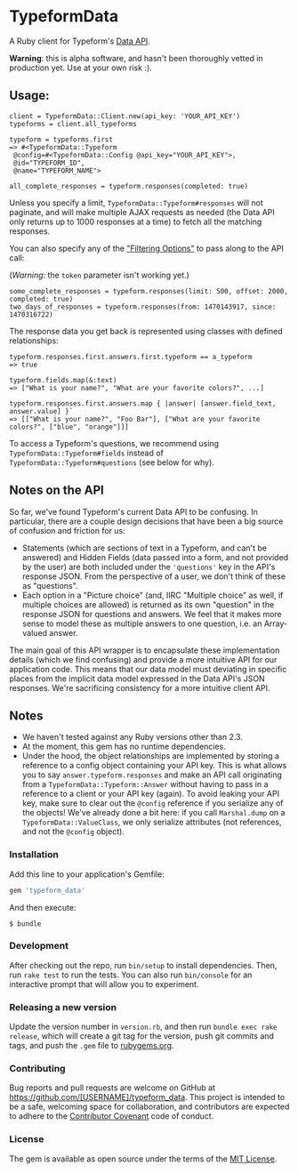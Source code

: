 # TypeformData

A Ruby client for Typeform's [Data API](https://www.typeform.com/help/data-api/).

**Warning**: this is alpha software, and hasn't been thoroughly vetted in production yet. Use at your own risk :).

## Usage:

```
client = TypeformData::Client.new(api_key: 'YOUR_API_KEY')
typeforms = client.all_typeforms

typeform = typeforms.first
=> #<TypeformData::Typeform
 @config=#<TypeformData::Config @api_key="YOUR_API_KEY">,
 @id="TYPEFORM_ID",
 @name="TYPEFORM_NAME">

all_complete_responses = typeform.responses(completed: true)
```

Unless you specify a limit, `TypeformData::Typeform#responses` will not paginate, and will make multiple AJAX requests as needed (the Data API only returns up to 1000 responses at a time) to fetch all the matching responses.

You can also specify any of the ["Filtering Options"](https://www.typeform.com/help/data-api/) to pass along to the API call:

(*Warning*: the `token` parameter isn't working yet.)

```
some_complete_responses = typeform.responses(limit: 500, offset: 2000, completed: true)
two_days_of_responses = typeform.responses(from: 1470143917, since: 1470316722)

```

The response data you get back is represented using classes with defined relationships:

```
typeform.responses.first.answers.first.typeform == a_typeform
=> true

typeform.fields.map(&:text)
=> ["What is your name?", "What are your favorite colors?", ...]

typeform.responses.first.answers.map { |answer| [answer.field_text, answer.value] }`
=> [["What is your name?", "Foo Bar"], ["What are your favorite colors?", ["blue", "orange"]]]

```

To access a Typeform's questions, we recommend using `TypeformData::Typeform#fields` instead of `TypeformData::Typeform#questions` (see below for why).

## Notes on the API

So far, we've found Typeform's current Data API to be confusing. In particular, there are a couple design decisions that have been a big source of confusion and friction for us:

- Statements (which are sections of text in a Typeform, and can't be answered) and Hidden Fields (data passed into a form, and not provided by the user) are both included under the `'questions'` key in the API's response JSON. From the perspective of a user, we don't think of these as "questions".
- Each option in a "Picture choice" (and, IIRC "Multiple choice" as well, if multiple choices are allowed) is returned as its own "question" in the response JSON for questions and answers. We feel that it makes more sense to model these as multiple answers to one question, i.e. an Array-valued answer.

The main goal of this API wrapper is to encapsulate these implementation details (which we find confusing) and provide a more intuitive API for our application code. This means that our data model must deviating in specific places from the implicit data model expressed in the Data API's JSON responses. We're sacrificing consistency for a more intuitive client API.

## Notes

  - We haven't tested against any Ruby versions other than 2.3.
  - At the moment, this gem has no runtime dependencies.
  - Under the hood, the object relationships are implemented by storing a reference to a config object containing your API key. This is what allows you to say `answer.typeform.responses` and make an API call originating from a `TypeformData::Typeform::Answer` without having to pass in a reference to a client or your API key (again). To avoid leaking your API key, make sure to clear out the `@config` reference if you serialize any of the objects! We've already done a bit here: if you call `Marshal.dump` on a `TypeformData::ValueClass`, we only serialize attributes (not references, and not the `@config` object). 

### Installation

Add this line to your application's Gemfile:

```ruby
gem 'typeform_data'
```

And then execute:

    $ bundle

### Development

After checking out the repo, run `bin/setup` to install dependencies. Then, run `rake test` to run the tests. You can also run `bin/console` for an interactive prompt that will allow you to experiment.

### Releasing a new version

Update the version number in `version.rb`, and then run `bundle exec rake release`, which will create a git tag for the version, push git commits and tags, and push the `.gem` file to [rubygems.org](https://rubygems.org).

### Contributing

Bug reports and pull requests are welcome on GitHub at https://github.com/[USERNAME]/typeform_data. This project is intended to be a safe, welcoming space for collaboration, and contributors are expected to adhere to the [Contributor Covenant](http://contributor-covenant.org) code of conduct.

### License

The gem is available as open source under the terms of the [MIT License](http://opensource.org/licenses/MIT).
